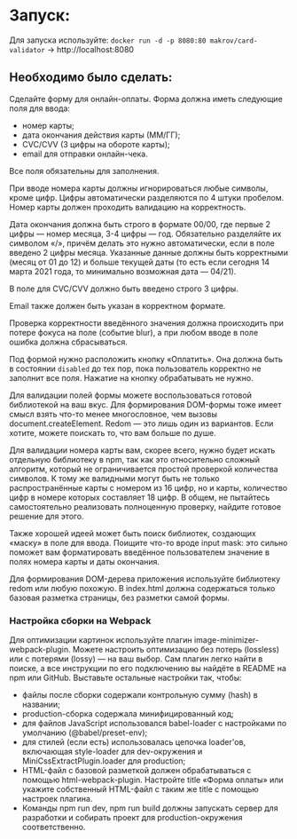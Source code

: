 # Запуск:
Для запуска используйте: `docker run -d -p 8080:80 makrov/card-validator` -> http://localhost:8080

## Необходимо было сделать:
Сделайте форму для онлайн-оплаты. Форма должна иметь следующие поля для ввода:

- номер карты;
- дата окончания действия карты (ММ/ГГ);
- CVC/CVV (3 цифры на обороте карты);
- email для отправки онлайн-чека.

Все поля обязательны для заполнения.

При вводе номера карты должны игнорироваться любые символы, кроме цифр. Цифры автоматически разделяются по 4 штуки пробелом. Номер карты должен проходить валидацию на корректность.

Дата окончания должна быть строго в формате 00/00, где первые 2 цифры — номер месяца, 3-4 цифры — год. Обязательно разделяйте их символом «/», причём делать это нужно автоматически, если в поле введено 2 цифры месяца. Указанные данные должны быть корректными (месяц от 01 до 12) и больше текущей даты (то есть если сегодня 14 марта 2021 года, то минимально возможная дата — 04/21).

В поле для CVC/CVV должно быть введено строго 3 цифры.

Email также должен быть указан в корректном формате.

Проверка корректности введённого значения должна происходить при потере фокуса на поле (событие blur), а при любом вводе в поле ошибка должна сбрасываться.

Под формой нужно расположить кнопку «Оплатить». Она должна быть в состоянии `disabled` до тех пор, пока пользователь корректно не заполнит все поля. Нажатие на кнопку обрабатывать не нужно.

Для валидации полей формы можете воспользоваться готовой библиотекой на ваш вкус. Для формирования DOM-формы тоже имеет смысл взять что-то менее многословное, чем вызовы document.createElement. Redom — это лишь один из вариантов. Если хотите, можете поискать то, что вам больше по душе.

Для валидации номера карты вам, скорее всего, нужно будет искать отдельную библиотеку в npm, так как это относительно сложный алгоритм, который не ограничивается простой проверкой количества символов. К тому же валидными могут быть не только распространённые карты с номером из 16 цифр, но и карты, количество цифр в номере которых составляет 18 цифр. В общем, не пытайтесь самостоятельно реализовать полноценную проверку, найдите готовое решение для этого.

Также хорошей идеей может быть поиск библиотек, создающих «маску» в поле для ввода. Поищите что-то вроде input mask: это сильно поможет вам форматировать введённое пользователем значение в полях номера карты и даты окончания.

Для формирования DOM-дерева приложения используйте библиотеку redom или любую похожую. В index.html должна содержаться только базовая разметка страницы, без разметки самой формы.

### Настройка сборки на Webpack

Для оптимизации картинок используйте плагин image-minimizer-webpack-plugin. Можете настроить оптимизацию без потерь (lossless) или с потерями (lossy) — на ваш выбор. Сам плагин легко найти в поиске, а все инструкции по его подключению вы найдёте в README на npm или GitHub. Выставьте остальные настройки так, чтобы:

- файлы после сборки содержали контрольную сумму (hash) в названии;
- production-сборка содержала минифицированный код;
- для файлов JavaScript использовался babel-loader с настройками по умолчанию (@babel/preset-env);
- для стилей (если есть) использовалась цепочка loader'ов, включающая style-loader для dev-окружения и MiniCssExtractPlugin.loader для production;
- HTML-файл с базовой разметкой должен обрабатываться с помощью html-webpack-plugin. Настройте title «Форма оплаты» или укажите собственный HTML-файл с таким же title с помощью настроек плагина.
- Команды npm run dev, npm run build должны запускать сервер для разработки и собирать проект для production-окружения соответственно.
